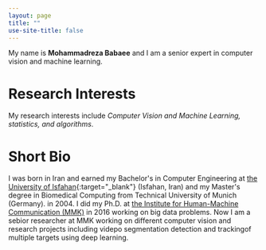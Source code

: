 ```yaml
---
layout: page
title: ""
use-site-title: false
---
```


My name is **Mohammadreza Babaee** and I am a senior expert in computer vision and machine learning.

# Research Interests
My research interests include *Computer Vision and Machine Learning, statistics, and algorithms*. 

# Short Bio
I was born in Iran and earned my Bachelor's in Computer Engineering at [the University of Isfahan](https://www.ui.ac.ir/){:target="_blank"} (Isfahan, Iran) and my Master's degree in Biomedical Computing from Technical University of Munich (Germany). in 2004. I did my Ph.D. at [the Institute for Human-Machine Communication (MMK)](https://www.mmk.ei.tum.de/en/home/) in 2016 working on big data problems. Now I am a sebior researcher at MMK working on different computer vision and research projects including videpo segmentation detection and trackingof multiple targets using deep learning.
